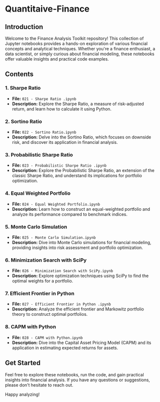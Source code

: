 # Quantitaive-Finance
## Introduction

Welcome to the Finance Analysis Toolkit repository! This collection of Jupyter notebooks provides a hands-on exploration of various financial concepts and analytical techniques. Whether you're a finance enthusiast, a data scientist, or simply curious about financial modeling, these notebooks offer valuable insights and practical code examples.

## Contents

### 1. Sharpe Ratio
- **File:** `021 - Sharpe Ratio .ipynb`
- **Description:** Explore the Sharpe Ratio, a measure of risk-adjusted return, and learn how to calculate it using Python.

### 2. Sortino Ratio
- **File:** `022 - Sortino Ratio.ipynb`
- **Description:** Delve into the Sortino Ratio, which focuses on downside risk, and discover its application in financial analysis.

### 3. Probabilistic Sharpe Ratio
- **File:** `023 - Probabilistic Sharpe Ratio .ipynb`
- **Description:** Explore the Probabilistic Sharpe Ratio, an extension of the classic Sharpe Ratio, and understand its implications for portfolio optimization.

### 4. Equal Weighted Portfolio
- **File:** `024 - Equal Weighted Portfolio.ipynb`
- **Description:** Learn how to construct an equal-weighted portfolio and analyze its performance compared to benchmark indices.

### 5. Monte Carlo Simulation
- **File:** `025 - Monte Carlo Simulation.ipynb`
- **Description:** Dive into Monte Carlo simulations for financial modeling, providing insights into risk assessment and portfolio optimization.

### 6. Minimization Search with SciPy
- **File:** `026 - Minimization Search with SciPy.ipynb`
- **Description:** Explore optimization techniques using SciPy to find the optimal weights for a portfolio.

### 7. Efficient Frontier in Python
- **File:** `027 - Efficient Frontier in Python .ipynb`
- **Description:** Analyze the efficient frontier and Markowitz portfolio theory to construct optimal portfolios.

### 8. CAPM with Python
- **File:** `028 - CAPM with Python.ipynb`
- **Description:** Dive into the Capital Asset Pricing Model (CAPM) and its application in estimating expected returns for assets.

## Get Started

Feel free to explore these notebooks, run the code, and gain practical insights into financial analysis. If you have any questions or suggestions, please don't hesitate to reach out.

Happy analyzing!
